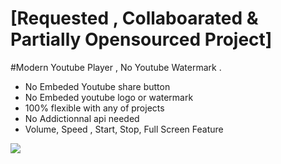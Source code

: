 # [Requested , Collaboarated & Partially Opensourced Project] 
#Modern Youtube Player , No Youtube Watermark . 
<ul><li>No Embeded Youtube share button </li><li> No Embeded youtube logo or watermark </li><li> 100% flexible with any of projects</li><li> No Addictionnal api needed </li><li> Volume, Speed , Start, Stop, Full Screen Feature </li></ul>
<img src='https://github.com/onlycoder000/modern-youtube-player-for-website/raw/main/player.png'>
